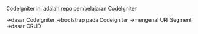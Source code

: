 CodeIgniter
ini adalah repo pembelajaran CodeIgniter

->dasar CodeIgniter
->bootstrap pada Codeigniter
->mengenal URI Segment
->dasar CRUD
